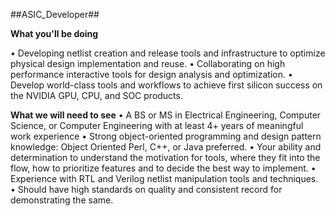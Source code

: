 ##ASIC_Developer## 


**What you'll be doing** 

•	Developing netlist creation and release tools and infrastructure to optimize physical design implementation and reuse. 
•	Collaborating on high performance interactive tools for design analysis and optimization. 
•	Develop world-class tools and workflows to achieve first silicon success on the NVIDIA GPU, CPU, and SOC products. 

**What we will need to see** 
•	A BS or MS in Electrical Engineering, Computer Science, or Computer Engineering with at least 4+ years of meaningful work experience 
•	Strong object-oriented programming and design pattern knowledge: Object Oriented Perl, C++, or Java preferred. 
•	Your ability and determination to understand the motivation for tools, where they fit into the flow, how to prioritize features and to decide the best way to implement.
•	Experience with RTL and Verilog netlist manipulation tools and techniques. 
•	Should have high standards on quality and consistent record for demonstrating the same. 
